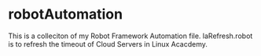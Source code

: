 # robotAutomation
This is a colleciton of my Robot Framework Automation file.
laRefresh.robot is to refresh the timeout of Cloud Servers in Linux Acacdemy.
